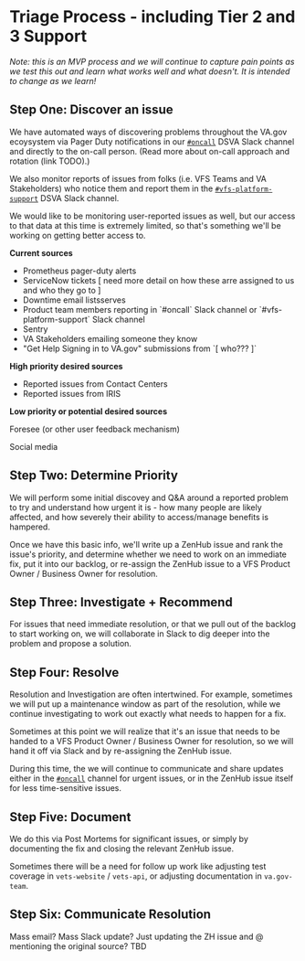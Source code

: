 # Triage Process - including Tier 2 and 3 Support

_Note: this is an MVP process and we will continue to capture pain points as we test this out and learn what works well and what doesn't. It is intended to change as we learn!_

## Step One: Discover an issue

We have automated ways of discovering problems throughout the VA.gov ecoysystem via Pager Duty notifications in our [`#oncall`](https://dsva.slack.com/messages/C30LCU8S3) DSVA Slack channel and directly to the on-call person. \(Read more about on-call approach and rotation \(link TODO\).\)

We also monitor reports of issues from folks \(i.e. VFS Teams and VA Stakeholders\) who notice them and report them in the [`#vfs-platform-support`](https://dsva.slack.com/messages/CBU0KDSB1) DSVA Slack channel.

We would like to be monitoring user-reported issues as well, but our access to that data at this time is extremely limited, so that's something we'll be working on getting better access to.

**Current sources**  


* Prometheus pager-duty alerts
* ServiceNow tickets \[ need more detail on how these arre assigned to us and who they go to \]
* Downtime email listsserves
* Product team members reporting in \`\#oncall\` Slack channel or \`\#vfs-platform-support\` Slack channel
* Sentry
* VA Stakeholders emailing someone they know
* "Get Help Signing in to VA.gov" submissions from \`\[ who??? \]\`

**High priority desired sources**  


* Reported issues from Contact Centers
* Reported issues from IRIS

**Low priority or potential desired sources**  


Foresee \(or other user feedback mechanism\)

Social media

## Step Two: Determine Priority

We will perform some initial discovey and Q&A around a reported problem to try and understand how urgent it is - how many people are likely affected, and how severely their ability to access/manage benefits is hampered.

Once we have this basic info, we'll write up a ZenHub issue and rank the issue's priority, and determine whether we need to work on an immediate fix, put it into our backlog, or re-assign the ZenHub issue to a VFS Product Owner / Business Owner for resolution.

## Step Three: Investigate + Recommend

For issues that need immediate resolution, or that we pull out of the backlog to start working on, we will collaborate in Slack to dig deeper into the problem and propose a solution.

## Step Four: Resolve

Resolution and Investigation are often intertwined. For example, sometimes we will put up a maintenance window as part of the resolution, while we continue investigating to work out exactly what needs to happen for a fix.

Sometimes at this point we will realize that it's an issue that needs to be handed to a VFS Product Owner / Business Owner for resolution, so we will hand it off via Slack and by re-assigning the ZenHub issue.

During this time, the we will continue to communicate and share updates either in the [`#oncall`](https://dsva.slack.com/messages/C30LCU8S3) channel for urgent issues, or in the ZenHub issue itself for less time-sensitive issues.

## Step Five: Document

We do this via Post Mortems for significant issues, or simply by documenting the fix and closing the relevant ZenHub issue.

Sometimes there will be a need for follow up work like adjusting test coverage in `vets-website` / `vets-api`, or adjusting documentation in `va.gov-team`.

## Step Six: Communicate Resolution

Mass email? Mass Slack update? Just updating the ZH issue and @ mentioning the original source? TBD


